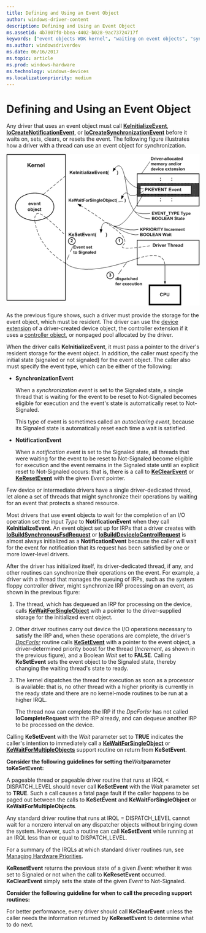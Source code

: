 ```yaml
---
title: Defining and Using an Event Object
author: windows-driver-content
description: Defining and Using an Event Object
ms.assetid: 4b7807f0-bbea-4402-b028-9ac73724717f
keywords: ["event objects WDK kernel", "waiting on event objects", "synchronization events WDK kernel", "notification events WDK kernel"]
ms.author: windowsdriverdev
ms.date: 06/16/2017
ms.topic: article
ms.prod: windows-hardware
ms.technology: windows-devices
ms.localizationpriority: medium
---
```


# Defining and Using an Event Object





Any driver that uses an event object must call [**KeInitializeEvent**](https://msdn.microsoft.com/library/windows/hardware/ff552137), [**IoCreateNotificationEvent**](https://msdn.microsoft.com/library/windows/hardware/ff549039), or [**IoCreateSynchronizationEvent**](https://msdn.microsoft.com/library/windows/hardware/ff549045) before it waits on, sets, clears, or resets the event. The following figure illustrates how a driver with a thread can use an event object for synchronization.

![diagram illustrating waiting for an event object](images/3evntobj.png)

As the previous figure shows, such a driver must provide the storage for the event object, which must be resident. The driver can use the [device extension](device-extensions.md) of a driver-created device object, the controller extension if it uses a [controller object](using-controller-objects.md), or nonpaged pool allocated by the driver.

When the driver calls **KeInitializeEvent**, it must pass a pointer to the driver's resident storage for the event object. In addition, the caller must specify the initial state (signaled or not signaled) for the event object. The caller also must specify the event type, which can be either of the following:

-   **SynchronizationEvent**

    When a *synchronization event* is set to the Signaled state, a single thread that is waiting for the event to be reset to Not-Signaled becomes eligible for execution and the event's state is automatically reset to Not-Signaled.

    This type of event is sometimes called an *autoclearing event*, because its Signaled state is automatically reset each time a wait is satisfied.

-   **NotificationEvent**

    When a *notification event* is set to the Signaled state, all threads that were waiting for the event to be reset to Not-Signaled become eligible for execution and the event remains in the Signaled state until an explicit reset to Not-Signaled occurs: that is, there is a call to [**KeClearEvent**](https://msdn.microsoft.com/library/windows/hardware/ff551980) or [**KeResetEvent**](https://msdn.microsoft.com/library/windows/hardware/ff553176) with the given *Event* pointer.

Few device or intermediate drivers have a single driver-dedicated thread, let alone a set of threads that might synchronize their operations by waiting for an event that protects a shared resource.

Most drivers that use event objects to wait for the completion of an I/O operation set the input *Type* to **NotificationEvent** when they call **KeInitializeEvent**. An event object set up for IRPs that a driver creates with [**IoBuildSynchronousFsdRequest**](https://msdn.microsoft.com/library/windows/hardware/ff548330) or [**IoBuildDeviceIoControlRequest**](https://msdn.microsoft.com/library/windows/hardware/ff548318) is almost always initialized as a **NotificationEvent** because the caller will wait for the event for notification that its request has been satisfied by one or more lower-level drivers.

After the driver has initialized itself, its driver-dedicated thread, if any, and other routines can synchronize their operations on the event. For example, a driver with a thread that manages the queuing of IRPs, such as the system floppy controller driver, might synchronize IRP processing on an event, as shown in the previous figure:

1.  The thread, which has dequeued an IRP for processing on the device, calls [**KeWaitForSingleObject**](https://msdn.microsoft.com/library/windows/hardware/ff553350) with a pointer to the driver-supplied storage for the initialized event object.

2.  Other driver routines carry out device the I/O operations necessary to satisfy the IRP and, when these operations are complete, the driver's [*DpcForIsr*](https://msdn.microsoft.com/library/windows/hardware/ff544079) routine calls [**KeSetEvent**](https://msdn.microsoft.com/library/windows/hardware/ff553253) with a pointer to the event object, a driver-determined priority boost for the thread (*Increment*, as shown in the previous figure), and a Boolean *Wait* set to **FALSE**. Calling **KeSetEvent** sets the event object to the Signaled state, thereby changing the waiting thread's state to ready.

3.  The kernel dispatches the thread for execution as soon as a processor is available: that is, no other thread with a higher priority is currently in the ready state and there are no kernel-mode routines to be run at a higher IRQL.

    The thread now can complete the IRP if the *DpcForIsr* has not called **IoCompleteRequest** with the IRP already, and can dequeue another IRP to be processed on the device.

Calling **KeSetEvent** with the *Wait* parameter set to **TRUE** indicates the caller's intention to immediately call a [**KeWaitForSingleObject**](https://msdn.microsoft.com/library/windows/hardware/ff553350) or [**KeWaitForMultipleObjects**](https://msdn.microsoft.com/library/windows/hardware/ff553324) support routine on return from **KeSetEvent**.

**Consider the following guidelines for setting the***Wait***parameter toKeSetEvent:**

A pageable thread or pageable driver routine that runs at IRQL &lt; DISPATCH\_LEVEL should never call **KeSetEvent** with the *Wait* parameter set to **TRUE**. Such a call causes a fatal page fault if the caller happens to be paged out between the calls to **KeSetEvent** and **KeWaitForSingleObject** or **KeWaitForMultipleObjects**.

Any standard driver routine that runs at IRQL = DISPATCH\_LEVEL cannot wait for a nonzero interval on any dispatcher objects without bringing down the system. However, such a routine can call **KeSetEvent** while running at an IRQL less than or equal to DISPATCH\_LEVEL.

For a summary of the IRQLs at which standard driver routines run, see [Managing Hardware Priorities](managing-hardware-priorities.md).

**KeResetEvent** returns the previous state of a given *Event*: whether it was set to Signaled or not when the call to **KeResetEvent** occurred. **KeClearEvent** simply sets the state of the given *Event* to Not-Signaled.

**Consider the following guideline for when to call the preceding support routines:**

For better performance, every driver should call **KeClearEvent** unless the caller needs the information returned by **KeResetEvent** to determine what to do next.

 

 




